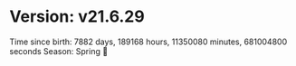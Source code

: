 # Version: v21.6.29
Time since birth: 7882 days, 189168 hours, 11350080 minutes, 681004800 seconds
Season: Spring 🌸
